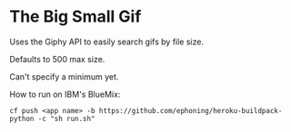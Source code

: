 The Big Small Gif
=================
Uses the Giphy API to easily search gifs by file size.

Defaults to 500 max size.

Can't specify a minimum yet.

How to run on IBM's BlueMix:

`cf push <app name> -b https://github.com/ephoning/heroku-buildpack-python -c "sh run.sh"`
